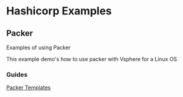 # Hashicorp Examples


## Packer
Examples of using Packer 

This example demo's how to use packer with Vsphere for a Linux OS 




### Guides

[Packer Templates](https://github.com/hashicorp/packer-plugin-vsphere/tree/main/builder/vsphere/examples/)